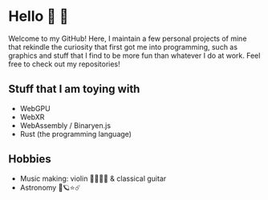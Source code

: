 # Hello 👋 🙂

Welcome to my GitHub! Here, I maintain a few personal projects of mine that rekindle the curiosity that first got me into programming, such as graphics and stuff that I find to be more fun than whatever I do at work. Feel free to check out my repositories!

## Stuff that I am toying with
- WebGPU
- WebXR
- WebAssembly / Binaryen.js
- Rust (the programming language)

## Hobbies
- Music making: violin 🎻🎼🎵🎶 & classical guitar
- Astronomy 🔭🪐⭐️☄️
